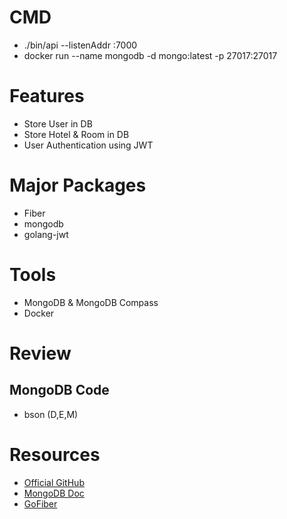 
# CMD
- ./bin/api --listenAddr :7000
- docker run --name mongodb -d mongo:latest -p 27017:27017

# Features
- Store User in DB
- Store Hotel & Room in DB
- User Authentication using JWT


# Major Packages
- Fiber
- mongodb
- golang-jwt

# Tools
- MongoDB & MongoDB Compass
- Docker

# Review
## MongoDB Code
- bson (D,E,M)


# Resources
- [Official GitHub](https://github.com/fulltimegodev/hotel-reservation)
- [MongoDB Doc](https://mongodb.com/docs/drivers/go/current/quick-start/)
- [GoFiber](https://gofiber.io)

